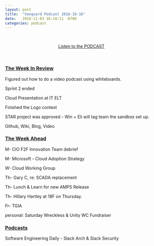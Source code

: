 ```yaml
---
layout: post
title:  "Vanguard Podcast 2016-10-16"
date:   2016-11-03 16:18:11 -0700
categories: podcast
---
```


<p><br /></p>
<p style="text-align: center;"><a href="https://drive.google.com/open?id=0BwGWN74-VSXaSGlOc09DV0RNa0E">Listen to the PODCAST</a></p>
<p style="text-align: center;"><a href="https://drive.google.com/open?id=0BwGWN74-VSXaSGlOc09DV0RNa0E"><ac:image><ri:attachment ri:filename="play-button.jpg" /></ac:image></a></p>
<p style="text-align: center;"><br /></p>
<div>
<h3><u>The Week In Review</u></h3>
<p>Figured out how to do a video podcast using whiteboards.</p>
<p>Sprint 2 ended</p>
<p>Cloud Presentation at IT ELT</p>
<p>Finished the Logo contest</p>
<p>STAR project was approved - Win + Eli will tag team the sandbox set up.</p>
<p>Github, Wiki, Blog, Video</p>
<h3><u>The Week Ahead</u></h3>
<p>M- CIO F2F Innovation Team debrief</p>
<p>M- Microsoft - Cloud Adoption Strategy</p>
<p>W- Cloud Working Group</p>
<p>Th- Gary C, re: SCADA replacement</p>
<p>Th- Lunch &amp; Learn for new AMPS Release</p>
<p>Th- Hillary Hartley at 18F on Thursday.</p>
<p>Fr- TGIA</p>
<p>personal: Saturday Wreckless &amp; Unity WC Fundraiser</p></div>
<h3><u>Podcasts</u></h3>
<p>Software Engineering Daily - Slack Arch &amp; Slack Security&nbsp;</p>